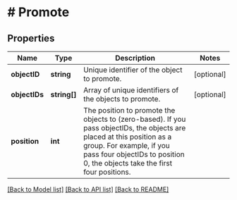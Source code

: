 # # Promote

## Properties

Name | Type | Description | Notes
------------ | ------------- | ------------- | -------------
**objectID** | **string** | Unique identifier of the object to promote. | [optional]
**objectIDs** | **string[]** | Array of unique identifiers of the objects to promote. | [optional]
**position** | **int** | The position to promote the objects to (zero-based). If you pass objectIDs, the objects are placed at this position as a group. For example, if you pass four objectIDs to position 0, the objects take the first four positions. |

[[Back to Model list]](../../README.md#models) [[Back to API list]](../../README.md#endpoints) [[Back to README]](../../README.md)
